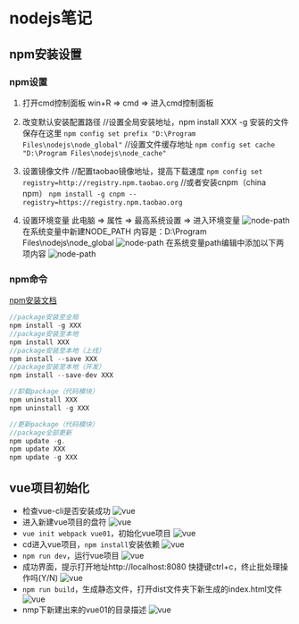 # nodejs笔记
## npm安装设置
### npm设置

1. 打开cmd控制面板
    win+R =>  cmd => 进入cmd控制面板

2. 改变默认安装配置路径
    //设置全局安装地址，npm install XXX -g 安装的文件保存在这里
    `npm config set prefix "D:\Program Files\nodejs\node_global"`
    //设置文件缓存地址
    `npm config set cache "D:\Program Files\nodejs\node_cache"`

3. 设置镜像文件
    //配置taobao镜像地址，提高下载速度
    `npm config set registry=http://registry.npm.taobao.org`
    //或者安装cnpm（china npm）
    `npm install -g cnpm --registry=https://registry.npm.taobao.org`
    
5. 设置环境变量
    此电脑 => 属性 => 最高系统设置 => 进入环境变量 
    ![node-path](./images/node/npm1.png)
    在系统变量中新建NODE_PATH 内容是：D:\Program Files\nodejs\node_global
    ![node-path](./images/node/npm2.png)
    在系统变量path编辑中添加以下两项内容
    ![node-path](./images/node/npm3.png)

### npm命令
[npm安装文档](http://caibaojian.com/npm/)

```js
//package安装至全局
npm install -g XXX 
//package安装至本地
npm install XXX 
//package安装至本地（上线）
npm install --save XXX
//package安装至本地（开发）
npm install --save-dev XXX

//卸载package（代码模块）
npm uninstall XXX
npm uninstall -g XXX

//更新package（代码模块）
//package全部更新
npm update -g. 
npm update XXX 
npm update -g XXX 
```

## vue项目初始化
- 检查vue-cli是否安装成功
![vue](./images/node/vue-1.png)
- 进入新建vue项目的盘符
![vue](./images/node/vue-2.png)
- `vue init webpack vue01`，初始化vue项目
![vue](./images/node/vue-3.png)
- cd进入vue项目，`npm install`安装依赖
![vue](./images/node/vue-4.png)
- `npm run dev`，运行vue项目
![vue](./images/node/vue-5.png)
- 成功界面，提示打开地址http://localhost:8080
 快捷键ctrl+c，终止批处理操作吗(Y/N)
![vue](./images/node/vue-6.png)
- `npm run build`，生成静态文件，打开dist文件夹下新生成的index.html文件
![vue](./images/node/vue-7.png)
- nmp下新建出来的vue01的目录描述
![vue](./images/node/vue-project.png)